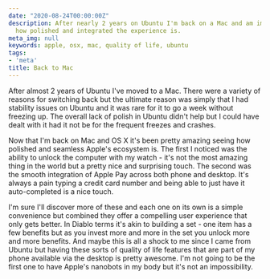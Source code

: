 ```yaml
---
date: "2020-08-24T00:00:00Z"
description: After nearly 2 years on Ubuntu I'm back on a Mac and am impressed by
  how polished and integrated the experience is.
meta_img: null
keywords: apple, osx, mac, quality of life, ubuntu
tags:
- 'meta'
title: Back to Mac
---
```


After almost 2 years of Ubuntu I've moved to a Mac. There were a variety of reasons for switching back but the ultimate reason was simply that I had stability issues on Ubuntu and it was rare for it to go a week without freezing up. The overall lack of polish in Ubuntu didn't help but I could have dealt with it had it not be for the frequent freezes and crashes.

Now that I'm back on Mac and OS X it's been pretty amazing seeing how polished and seamless Apple's ecosystem is. The first I noticed was the ability to unlock the computer with my watch - it's not the most amazing thing in the world but a pretty nice and surprising touch. The second was the smooth integration of Apple Pay across both phone and desktop. It's always a pain typing a credit card number and being able to just have it auto-completed is a nice touch.

I'm sure I'll discover more of these and each one on its own is a simple convenience but combined they offer a compelling user experience that only gets better. In Diablo terms it's akin to building a set - one item has a few benefits but as you invest more and more in the set you unlock more and more benefits. And maybe this is all a shock to me since I came from Ubuntu but having these sorts of quality of life features that are part of my phone available via the desktop is pretty awesome. I'm not going to be the first one to have Apple's nanobots in my body but it's not an impossibility.
